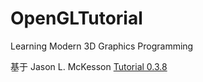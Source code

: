 OpenGLTutorial
==============

Learning Modern 3D Graphics Programming

基于 Jason L. McKesson [Tutorial 0.3.8](http://arcsynthesis.org/gltut/index.html)
